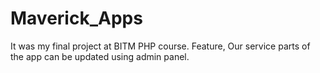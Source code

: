 # Maverick_Apps
It was my final project at BITM PHP course.
Feature, Our service parts of the app can be updated using admin panel.
